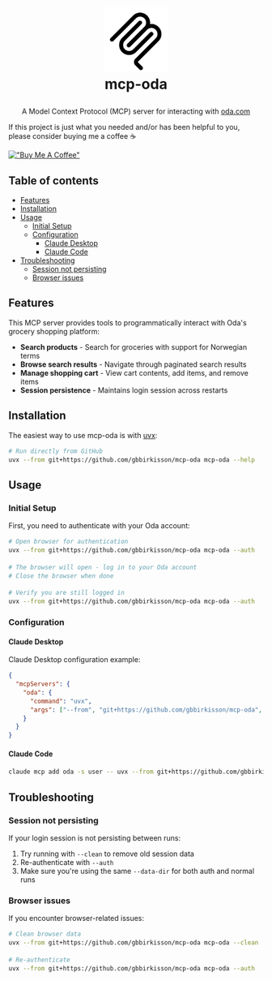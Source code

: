 <h1>
  <p align="center">
    <a href="https://github.com/gbbirkisson/mcp-oda">
      <img src="mcp.svg" alt="Logo" height="128">
    </a>
    <br>mcp-oda
  </p>
</h1>

<p align="center">
  A Model Context Protocol (MCP) server for interacting with <a href="https://oda.com">oda.com</a>
</p>

If this project is just what you needed and/or has been helpful to you, please consider buying
me a coffee ☕

[!["Buy Me A Coffee"](https://www.buymeacoffee.com/assets/img/custom_images/orange_img.png)](https://www.buymeacoffee.com/gbbirkisson)

<h2>Table of contents</h2>

<!-- vim-markdown-toc GFM -->

* [Features](#features)
* [Installation](#installation)
* [Usage](#usage)
  * [Initial Setup](#initial-setup)
  * [Configuration](#configuration)
    * [Claude Desktop](#claude-desktop)
    * [Claude Code](#claude-code)
* [Troubleshooting](#troubleshooting)
  * [Session not persisting](#session-not-persisting)
  * [Browser issues](#browser-issues)

<!-- vim-markdown-toc -->

## Features

This MCP server provides tools to programmatically interact with Oda's grocery shopping platform:

- **Search products** - Search for groceries with support for Norwegian terms
- **Browse search results** - Navigate through paginated search results
- **Manage shopping cart** - View cart contents, add items, and remove items
- **Session persistence** - Maintains login session across restarts

## Installation

The easiest way to use mcp-oda is with [uvx](https://github.com/astral-sh/uv):

```bash
# Run directly from GitHub
uvx --from git+https://github.com/gbbirkisson/mcp-oda mcp-oda --help
```

## Usage

### Initial Setup

First, you need to authenticate with your Oda account:

```bash
# Open browser for authentication
uvx --from git+https://github.com/gbbirkisson/mcp-oda mcp-oda --auth

# The browser will open - log in to your Oda account
# Close the browser when done

# Verify you are still logged in
uvx --from git+https://github.com/gbbirkisson/mcp-oda mcp-oda --auth
```

### Configuration

#### Claude Desktop
Claude Desktop configuration example:

```json
{
  "mcpServers": {
    "oda": {
      "command": "uvx",
      "args": ["--from", "git+https://github.com/gbbirkisson/mcp-oda", "mcp-oda"]
    }
  }
}
```

#### Claude Code

```bash
claude mcp add oda -s user -- uvx --from git+https://github.com/gbbirkisson/mcp-oda mcp-oda
```

## Troubleshooting

### Session not persisting

If your login session is not persisting between runs:

1. Try running with `--clean` to remove old session data
2. Re-authenticate with `--auth`
3. Make sure you're using the same `--data-dir` for both auth and normal runs

### Browser issues

If you encounter browser-related issues:

```bash
# Clean browser data
uvx --from git+https://github.com/gbbirkisson/mcp-oda mcp-oda --clean

# Re-authenticate
uvx --from git+https://github.com/gbbirkisson/mcp-oda mcp-oda --auth
```

